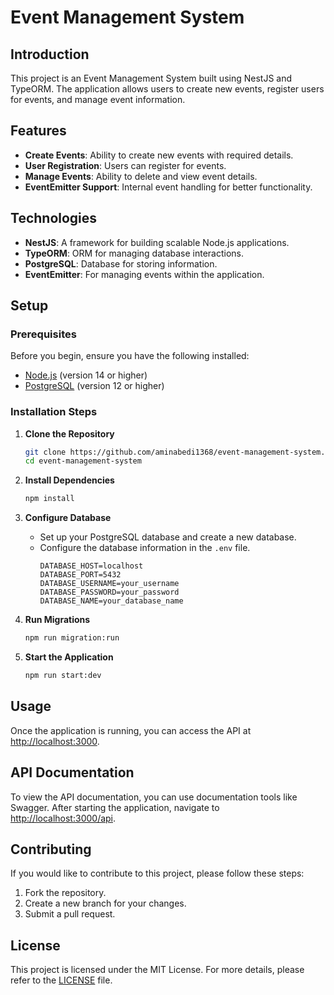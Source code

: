 # Event Management System

## Introduction
This project is an Event Management System built using NestJS and TypeORM. The application allows users to create new events, register users for events, and manage event information.

## Features
- **Create Events**: Ability to create new events with required details.
- **User Registration**: Users can register for events.
- **Manage Events**: Ability to delete and view event details.
- **EventEmitter Support**: Internal event handling for better functionality.

## Technologies
- **NestJS**: A framework for building scalable Node.js applications.
- **TypeORM**: ORM for managing database interactions.
- **PostgreSQL**: Database for storing information.
- **EventEmitter**: For managing events within the application.

## Setup
### Prerequisites
Before you begin, ensure you have the following installed:
- [Node.js](https://nodejs.org/) (version 14 or higher)
- [PostgreSQL](https://www.postgresql.org/) (version 12 or higher)

### Installation Steps
1. **Clone the Repository**
   ```bash
   git clone https://github.com/aminabedi1368/event-management-system.git
   cd event-management-system
   ```

2. **Install Dependencies**
   ```bash
   npm install
   ```

3. **Configure Database**
   - Set up your PostgreSQL database and create a new database.
   - Configure the database information in the `.env` file.
     ```plaintext
     DATABASE_HOST=localhost
     DATABASE_PORT=5432
     DATABASE_USERNAME=your_username
     DATABASE_PASSWORD=your_password
     DATABASE_NAME=your_database_name
     ```

4. **Run Migrations**
   ```bash
   npm run migration:run
   ```

5. **Start the Application**
   ```bash
   npm run start:dev
   ```

## Usage
Once the application is running, you can access the API at [http://localhost:3000](http://localhost:3000).

## API Documentation
To view the API documentation, you can use documentation tools like Swagger. After starting the application, navigate to [http://localhost:3000/api](http://localhost:3000/api).

## Contributing
If you would like to contribute to this project, please follow these steps:
1. Fork the repository.
2. Create a new branch for your changes.
3. Submit a pull request.

## License
This project is licensed under the MIT License. For more details, please refer to the [LICENSE](LICENSE) file.
